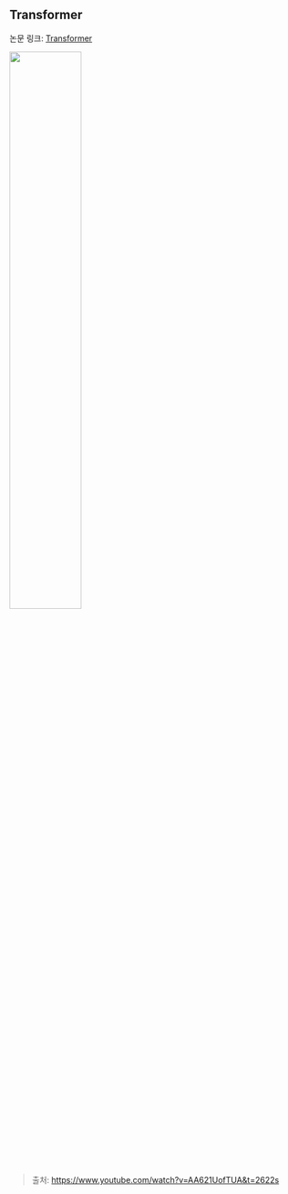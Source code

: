 ## Transformer

논문 링크: [Transformer](https://arxiv.org/abs/1706.03762)

<img src="https://github.com/mathdoyun/Transformer/assets/135238974/6b268b85-7fa9-4c41-9ea7-5015fc17ddb6" width="50%" height="50%"/>

> 출처: https://www.youtube.com/watch?v=AA621UofTUA&t=2622s
